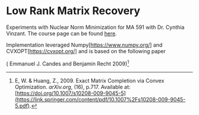 # Low Rank Matrix Recovery
Experiments with Nuclear Norm Minimization for MA 591 with Dr. Cynthia Vinzant. The course page can be found [here](https://clvinzan.math.ncsu.edu/teaching/591/).

Implementation leveraged Numpy[https://www.numpy.org/] and CVXOPT[https://cvxopt.org/] and is based on the following paper

( Emmanuel  J.  Candes  and  Benjamin  Recht 2009)[^Candes2009]

[^Candes2009]: E, W. & Huang, Z., 2009. Exact Matrix Completion via Convex Optimization. _arXiv.org_, (16), p.717. Available at: [https://doi.org/10.1007/s10208-009-9045-5](https://link.springer.com/content/pdf/10.1007%2Fs10208-009-9045-5.pdf).
